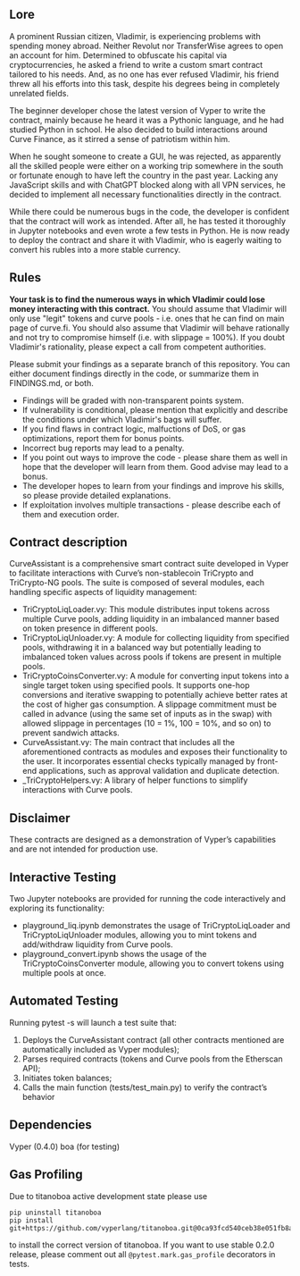 ## Lore
A prominent Russian citizen, Vladimir, is experiencing problems with spending money abroad. Neither Revolut nor TransferWise agrees to open an account for him. Determined to obfuscate his capital via cryptocurrencies, he asked a friend to write a custom smart contract tailored to his needs. And, as no one has ever refused Vladimir, his friend threw all his efforts into this task, despite his degrees being in completely unrelated fields.

The beginner developer chose the latest version of Vyper to write the contract, mainly because he heard it was a Pythonic language, and he had studied Python in school. He also decided to build interactions around Curve Finance, as it stirred a sense of patriotism within him.

When he sought someone to create a GUI, he was rejected, as apparently all the skilled people were either on a working trip somewhere in the south or fortunate enough to have left the country in the past year. Lacking any JavaScript skills and with ChatGPT blocked along with all VPN services, he decided to implement all necessary functionalities directly in the contract.

While there could be numerous bugs in the code, the developer is confident that the contract will work as intended. After all, he has tested it thoroughly in Jupyter notebooks and even wrote a few tests in Python. He is now ready to deploy the contract and share it with Vladimir, who is eagerly waiting to convert his rubles into a more stable currency.

## Rules
**Your task is to find the numerous ways in which Vladimir could lose money interacting with this contract.** You should assume that Vladimir will only use "legit" tokens and curve pools - i.e. ones that he can find on main page of curve.fi. You should also assume that Vladimir will behave rationally and not try to compromise himself (i.e. with slippage = 100%). If you doubt Vladimir's rationality, please expect a call from competent authorities.

Please submit your findings as a separate branch of this repository. You can either document findings directly in the code, or summarize them in FINDINGS.md, or both.
 - Findings will be graded with non-transparent points system.
 - If vulnerability is conditional, please mention that explicitly and describe the conditions under which Vladimir's bags will suffer.
 - If you find flaws in contract logic, malfuctions of DoS, or gas optimizations, report them for bonus points.
 - Incorrect bug reports may lead to a penalty.
 - If you point out ways to improve the code - please share them as well in hope that the developer will learn from them. Good advise may lead to a bonus.
 - The developer hopes to learn from your findings and improve his skills, so please provide detailed explanations.
 - If exploitation involves multiple transactions - please describe each of them and execution order.


## Contract description
CurveAssistant is a comprehensive smart contract suite developed in Vyper to facilitate interactions with Curve’s non-stablecoin TriCrypto and TriCrypto-NG pools. The suite is composed of several modules, each handling specific aspects of liquidity management:
 - TriCryptoLiqLoader.vy: This module distributes input tokens across multiple Curve pools, adding liquidity in an imbalanced manner based on token presence in different pools.
 - TriCryptoLiqUnloader.vy: A module for collecting liquidity from specified pools, withdrawing it in a balanced way but potentially leading to imbalanced token values across pools if tokens are present in multiple pools.
 - TriCryptoCoinsConverter.vy: A module for converting input tokens into a single target token using specified pools. It supports one-hop conversions and iterative swapping to potentially achieve better rates at the cost of higher gas consumption. A slippage commitment must be called in advance (using the same set of inputs as in the swap) with allowed slippage in percentages (10 = 1%, 100 = 10%, and so on) to prevent sandwich attacks.
 - CurveAssistant.vy: The main contract that includes all the aforementioned contracts as modules and exposes their functionality to the user. It incorporates essential checks typically managed by front-end applications, such as approval validation and duplicate detection.
 - _TriCryptoHelpers.vy: A library of helper functions to simplify interactions with Curve pools.

## Disclaimer
These contracts are designed as a demonstration of Vyper’s capabilities and are not intended for production use.

## Interactive Testing

Two Jupyter notebooks are provided for running the code interactively and exploring its functionality:
 - playground_liq.ipynb demonstrates the usage of TriCryptoLiqLoader and TriCryptoLiqUnloader modules, allowing you to mint tokens and add/withdraw liquidity from Curve pools.
 - playground_convert.ipynb shows the usage of the TriCryptoCoinsConverter module, allowing you to convert tokens using multiple pools at once.

## Automated Testing
Running pytest -s will launch a test suite that:
1) Deploys the CurveAssistant contract (all other contracts mentioned are automatically included as Vyper modules);
2) Parses required contracts (tokens and Curve pools from the Etherscan API); 
3) Initiates token balances;
4) Calls the main function (tests/test_main.py) to verify the contract’s behavior

## Dependencies
Vyper (0.4.0)
boa (for testing)

## Gas Profiling
Due to titanoboa active development state please use 
```
pip uninstall titanoboa
pip install git+https://github.com/vyperlang/titanoboa.git@0ca93fcd540ceb38e051fb8acd5194e4be926158#egg=titanoboa
```
to install the correct version of titanoboa.
If you want to use stable 0.2.0 release, please comment out all ```@pytest.mark.gas_profile``` decorators in tests.